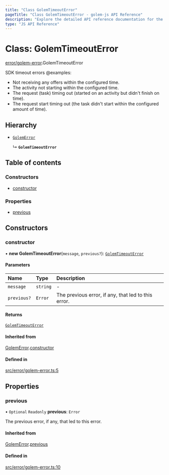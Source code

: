 ```yaml
---
title: "Class GolemTimeoutError"
pageTitle: "Class GolemTimeoutError - golem-js API Reference"
description: "Explore the detailed API reference documentation for the Class GolemTimeoutError within the golem-js SDK for the Golem Network."
type: "JS API Reference"
---
```

# Class: GolemTimeoutError

[error/golem-error](../modules/error_golem_error).GolemTimeoutError

SDK timeout errors
@examples:
 - Not receiving any offers within the configured time.
 - The activity not starting within the configured time.
 - The request (task) timing out (started on an activity but didn't finish on time).
 - The request start timing out (the task didn't start within the configured amount of time).

## Hierarchy

- [`GolemError`](error_golem_error.GolemError)

  ↳ **`GolemTimeoutError`**

## Table of contents

### Constructors

- [constructor](error_golem_error.GolemTimeoutError#constructor)

### Properties

- [previous](error_golem_error.GolemTimeoutError#previous)

## Constructors

### constructor

• **new GolemTimeoutError**(`message`, `previous?`): [`GolemTimeoutError`](error_golem_error.GolemTimeoutError)

#### Parameters

| Name | Type | Description |
| :------ | :------ | :------ |
| `message` | `string` | - |
| `previous?` | `Error` | The previous error, if any, that led to this error. |

#### Returns

[`GolemTimeoutError`](error_golem_error.GolemTimeoutError)

#### Inherited from

[GolemError](error_golem_error.GolemError).[constructor](error_golem_error.GolemError#constructor)

#### Defined in

[src/error/golem-error.ts:5](https://github.com/golemfactory/golem-js/blob/9789a95/src/error/golem-error.ts#L5)

## Properties

### previous

• `Optional` `Readonly` **previous**: `Error`

The previous error, if any, that led to this error.

#### Inherited from

[GolemError](error_golem_error.GolemError).[previous](error_golem_error.GolemError#previous)

#### Defined in

[src/error/golem-error.ts:10](https://github.com/golemfactory/golem-js/blob/9789a95/src/error/golem-error.ts#L10)
